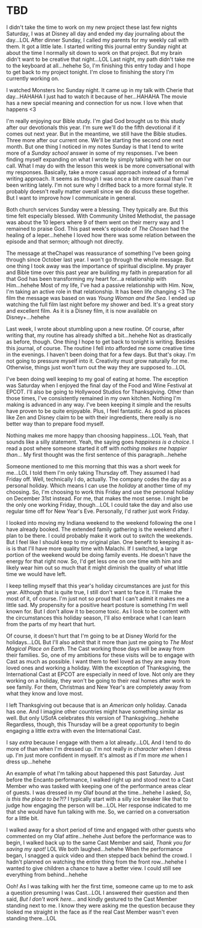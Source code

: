# TBD

I didn't take the time to work on my new project these last few nights Saturday, I was at Disney all day and ended my day journaling about the day...LOL After dinner Sunday, I called my parents for my weekly call with them. It got a little late. I started writing this journal entry Sunday night at about the time I normally sit down to work on that project. But my brain didn't want to be creative that night...LOL Last night, my path didn't take me to the keyboard at all...hehehe So, I'm finishing this entry today and I hope to get back to my project tonight. I'm close to finishing the story I'm currently working on.

I watched Monsters Inc Sunday night. It came up in my talk with Cherie that day...HAHAHA I just had to watch it because of her...HAHAHA The movie has a new special meaning and connection for us now. I love when that happens <3

I'm really enjoying our Bible study. I'm glad God brought us to this study after our devotionals this year. I'm sure we'll do the fifth devotional if it comes out next year. But in the meantime, we still have the Bible studies. Three more after our current one. We'll be starting the second one next month. But one thing I noticed in my notes Sunday is that I tend to write more of a *Sunday school* answer in some of my responses. I've been finding myself expanding on what I wrote by simply talking with her on our call. What I may do with the lesson this week is be more conversational with my responses. Basically, take a more casual approach instead of a formal writing approach. It seems as though I was once a bit more casual than I've been writing lately. I'm not sure why I drifted back to a more formal style. It probably doesn't really matter overall since we do discuss these together. But I want to improve how I communicate in general.

Both church services Sunday were a blessing. They typically are. But this time felt especially blessed. With Community United Methodist, the passage was about the 10 lepers where 9 of them went on their merry way and 1 remained to praise God. This past week's episode of *The Chosen* had the healing of a leper...hehehe I loved how there was some relation between the episode and that sermon; although not directly.

The message at theChapel was reassurance of something I've been going through since October last year. I won't go through the whole message. But one thing I took away was the importance of spiritual discipline. My prayer and Bible time over this past year are building my faith in preparation for all that God has been transforming my heart for...a relationship with Him...hehehe Most of my life, I've had a passive relationship with Him. Now, I'm taking an active role in that relationship. It has been life changing <3 The film the message was based on was *Young Woman and the Sea*. I ended up watching the full film last night before my shower and bed. It's a great story and excellent film. As it is a Disney film, it is now available on Disney+...hehehe

Last week, I wrote about stumbling upon a new routine. Of course, after writing that, my routine has already shifted a bit...hehehe Not as drastically as before, though. One thing I hope to get back to tonight is writing. Besides this journal, of course. The routine I fell into afforded me some creative time in the evenings. I haven't been doing that for a few days. But that's okay. I'm not going to pressure myself into it. Creativity must grow naturally for me. Otherwise, things just won't turn out the way they are supposed to...LOL

I've been doing well keeping to my goal of eating at home. The exception was Saturday when I enjoyed the final day of the Food and Wine Festival at EPCOT. I'll also be going to Hollywood Studios for Thanksgiving. Other than those times, I've consistently remained in my own kitchen. Nothing I'm making is advanced in any way. I've been keeping it simple and the results have proven to be quite enjoyable. Plus, I feel fantastic. As good as places like Zen and Disney claim to be with their ingredients, there really is no better way than to prepare food myself.

Nothing makes me more happy than choosing happiness...LOL Yeah, that sounds like a silly statement. Yeah, the saying goes *happiness is a choice*. I read a post where someone started it off with *nothing makes me happier than...* My first thought was the first sentence of this paragraph...hehehe

Someone mentioned to me this morning that this was a short week for me...LOL I told them I'm only taking Thursday off. They assumed I had Friday off. Well, technically I do, actually. The company codes the day as a personal holiday. Which means I can use the *holiday* at another time of my choosing. So, I'm choosing to work this Friday and use the personal holiday on December 31st instead. For me, that makes the most sense. I might be the only one working Friday, though...LOL I could take the day and also use regular time off for New Year's Eve. Personally, I'd rather just work Friday.

I looked into moving my Indiana weekend to the weekend following the one I have already booked. The extended family gathering is the weekend after I plan to be there. I could probably make it work out to switch the weekends. But I feel like I should keep to my original plan. One benefit to keeping it as-is is that I'll have more quality time with Malachi. If I switched, a large portion of the weekend would be doing family events. He doesn't have the energy for that right now. So, I'd get less one on one time with him and likely wear him out so much that it might diminish the quality of what little time we would have left.

I keep telling myself that this year's holiday circumstances are just for this year. Although that is quite true, I still don't want to face it. I'll make the most of it, of course. I'm just not so proud that I can't admit it makes me a little sad. My propensity for a positive heart posture is something I'm well known for. But I don't allow it to become toxic. As I look to be content with the circumstances this holiday season, I'll also embrace what I can learn from the parts of my heart that hurt.

Of course, it doesn't hurt that I'm going to be at Disney World for the holidays...LOL But I'll also admit that it more than just me going to *The Most Magical Place on Earth*. The Cast working those days will be away from their families. So, one of my ambitions for these visits will be to engage with Cast as much as possible. I want them to feel loved as they are away from loved ones and working a holiday. With the exception of Thanksgiving, the International Cast at EPCOT are especially in need of love. Not only are they working on a holiday, they won't be going to their real homes after work to see family. For them, Christmas and New Year's are completely away from what they know and love most.

I left Thanksgiving out because that is an *American* only holiday. Canada has one. And I imagine other countries might have something similar as well. But only USofA celebrates *this* version of Thanksgiving...hehehe Regardless, though, this Thursday will be a great opportunity to begin engaging a little extra with even the International Cast.

I say *extra* because I engage with them a lot already...LOL And I tend to do more of than when I'm dressed up. I'm not really *in character* when I dress up. I'm just more confident in myself. It's almost as if I'm more *me* when I dress up...hehehe

An example of what I'm talking about happened this past Saturday. Just before the Encanto performance, I walked right up and stood next to a Cast Member who was tasked with keeping one of the performance areas clear of guests. I was dressed in my Olaf bound at the time...hehehe I asked, *So, is this the place to be?!?* I typically start with a silly ice breaker like that to judge how engaging the person will be...LOL Her response indicated to me that she would have fun talking with me. So, we carried on a conversation for a little bit.

I walked away for a short period of time and engaged with other guests who commented on my Olaf attire...hehehe Just before the performance was to begin, I walked back up to the same Cast Member and said, *Thank you for saving my spot!* LOL We both laughed...hehehe When the performance began, I snagged a quick video and then stepped back behind the crowd. I hadn't planned on watching the entire thing from the front row...hehehe I wanted to give children a chance to have a better view. I could still see everything from behind...hehehe

Ooh! As I was talking with her the first time, someone came up to me to ask a question presuming I was Cast...LOL I answered their question and then said, *But I don't work here...* and kindly gestured to the Cast Member standing next to me. I know they were asking me the question because they looked me straight in the face as if the real Cast Member wasn't even standing there...LOL

